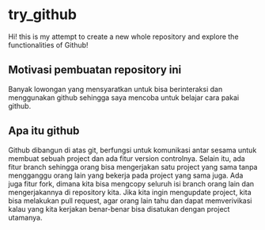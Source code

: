 # try_github
Hi! this is my attempt to create a new whole repository and explore the functionalities of Github!

## Motivasi pembuatan repository ini
Banyak lowongan yang mensyaratkan untuk bisa berinteraksi dan menggunakan github sehingga saya mencoba untuk belajar cara pakai github. 

## Apa itu github
Github dibangun di atas git, berfungsi untuk komunikasi antar sesama untuk membuat sebuah project dan ada fitur version controlnya. Selain itu, ada fitur branch sehingga orang bisa mengerjakan satu project yang sama tanpa mengganggu orang lain yang bekerja pada project yang sama juga. Ada juga fitur fork, dimana kita bisa mengcopy seluruh isi branch orang lain dan mengerjakannya di repository kita. Jika kita ingin mengupdate project, kita bisa melakukan pull request, agar orang lain tahu dan dapat memverivikasi kalau yang kita kerjakan benar-benar bisa disatukan dengan project utamanya.
